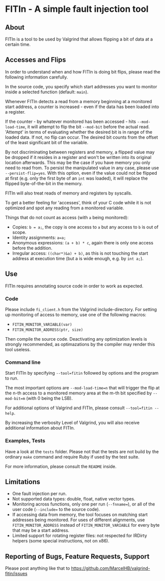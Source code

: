 # FITIn - A simple fault injection tool

## About

FITIn is a tool to be used by Valgrind that allows flipping a bit of
data at a certain time.

## Accesses and Flips

In order to understand when and how FITIn is doing bit flips, please
read the following information carefully.

In the source code, you specify which start addresses you want
to monitor inside a selected function (default: ```main```).

Whenever FITIn detects a read from a memory beginning at a monitored
start address, a counter is increased - even if the data has been loaded
into a register.

If the counter - by whatever monitored has been accessed - hits
```--mod-load-time```, it will attempt to flip the bit ```--mod-bit```
before the actual read. 'Attempt' in terms of evaluating whether the
desired bit is in range of the loaded data. If not, no flip can occur.
The desired bit counts from the offset of the least significant bit of
the variable.

By not discriminating between registers and memory, a flipped value may
be dropped if it resides in a register and won't be written into its
original location afterwards. This may be the case if you have memory
you only need to read from. To persist the manipulated value in any
case, please use ```--persist-flip=yes```. With this option, even if the
value could not be flipped at first (e.g. only the first byte of an
```int``` was loaded), it will replace the flipped byte-of-the-bit in
the memory.

FITIn will also treat reads of memory and registers by syscalls.

To get a better feeling for 'accesses', think of your C code while it
is not optimized and spot any reading from a monitored variable.

Things that do not count as access (with ```a``` being monitored):

* Copies: ```b = a;```, the copy is one access to ```a``` but any access
  to ```b``` is out of scope.
* Identity assignments: ```a=a;```
* Anonymous expressions: ```(a + b) * c```, again there is only one
  access before the addition.
* Irregular access: ```((char*)&a) + b)```, as this is not touching the
  start address at execution time (but a is wide enough, e.g. by
  ```int a;```).

## Use

FITIn requires annotating source code in order to work as expected.

### Code

Please include ```fi_client.h``` from the Valgrind include-directory.
For setting up monitoring of access to memory, use one of the following
macros:

* ```FITIN_MONITOR_VARIABLE(var)```
* ```FITIN_MONITOR_ADDRESS(ptr, size)```

Then compile the source code. Deactivating any optimization levels is
strongly recommended, as optimazations by the compiler may render this
tool useless.

### Command line

Start FITIn by specifying ```--tool=fitin``` followed by options and the
program to run.

The most important options are ```--mod-load-time=n``` that will trigger
the flip at the n-th access to a monitored memory area at the m-th bit
specified by ```--mod-bit=m``` (with 0 being the LSB).

For additional options of Valgrind and FITIn, please consult
```--tool=fitin --help```.

By increasing the verbosity Level of Valgrind, you will also receive
additional information about FITIn.

### Examples, Tests

Have a look at the ```tests``` folder. Please not that the tests are not
build by the ordinary ```make``` command and require Ruby if used by the
test suite. 

For more information, please consult the ```README``` inside.

## Limitations

* One fault injection per run.
* Not supported data types: double, float, native vector types.
* Monitoring across functions, only one per run (```--fnname=```),
  or all of the user code (```--include=``` to the source code).
* If accessing data from memory, the tool focuses on matching start
  addresses being monitored. For uses of different alignments, use
  ```FITIN_MONITOR_ADDRESS``` instead of ```FITIN_MONITOR_VARIABLE```
  for every byte that may be a start address.
* Limited support for rotating register files: not respected for IRDirty
  helpers (some special instructions, not on x86).

## Reporting of Bugs, Feature Requests, Support

Please post anything like that to
https://github.com/MarcelHB/valgrind-fitin/issues

